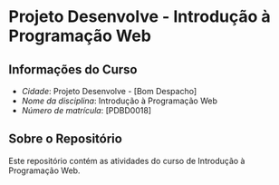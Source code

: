 # Projeto Desenvolve - Introdução à Programação Web

## Informações do Curso
- *Cidade*: Projeto Desenvolve - [Bom Despacho]
- *Nome da disciplina*: Introdução à Programação Web
- *Número de matrícula*: [PDBD0018]

## Sobre o Repositório
Este repositório contém as atividades do curso de Introdução à Programação Web.
